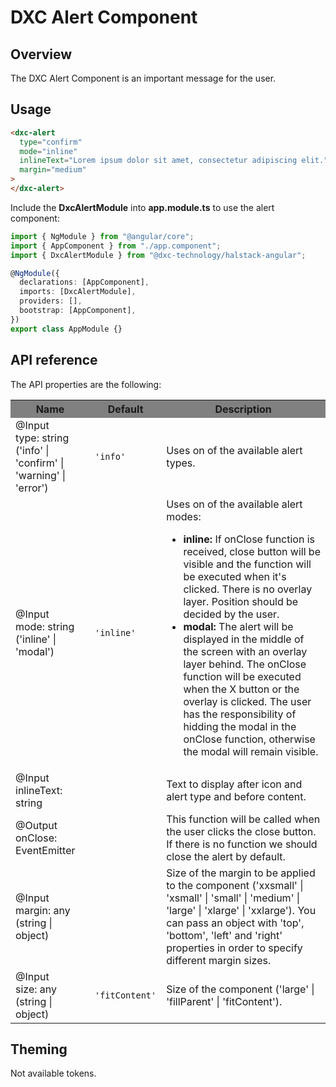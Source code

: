 # DXC Alert Component

## Overview

The DXC Alert Component is an important message for the user.

## Usage

```html
<dxc-alert
  type="confirm"
  mode="inline"
  inlineText="Lorem ipsum dolor sit amet, consectetur adipiscing elit."
  margin="medium"
>
</dxc-alert>
```

Include the **DxcAlertModule** into **app.module.ts** to use the alert component:

```ts
import { NgModule } from "@angular/core";
import { AppComponent } from "./app.component";
import { DxcAlertModule } from "@dxc-technology/halstack-angular";

@NgModule({
  declarations: [AppComponent],
  imports: [DxcAlertModule],
  providers: [],
  bootstrap: [AppComponent],
})
export class AppModule {}
```

## API reference

The API properties are the following:

<table>
    <tr style="background-color: grey">
        <th>Name</th>
        <th>Default</th>
        <th>Description</th>
    </tr>
    <tr>
        <td>@Input<br>type: string ('info' | 'confirm' | 'warning' | 'error')</td>
        <td>
        <code>'info'</code>
        </td>
        <td>Uses on of the available alert types.</td>
    </tr>
    <tr>
        <td>@Input<br>mode: string ('inline' | 'modal')</td>
        <td>
        <code>'inline'</code>
        </td>
        <td>
        Uses on of the available alert modes:
        <ul>
            <li>
            <strong>inline:</strong> If onClose function is received, close
            button will be visible and the function will be executed when it's
            clicked. There is no overlay layer. Position should be decided by
            the user.
            </li>
            <li>
            <strong>modal:</strong> The alert will be displayed in the middle
            of the screen with an overlay layer behind. The onClose function
            will be executed when the X button or the overlay is clicked. The
            user has the responsibility of hidding the modal in the onClose
            function, otherwise the modal will remain visible.
            </li>
        </ul>
        </td>
    </tr>
    <tr>
        <td>@Input<br>inlineText: string</td>
        <td></td>
        <td>Text to display after icon and alert type and before content.</td>
    </tr>
    <tr>
        <td>@Output<br>onClose: EventEmitter</td>
        <td></td>
        <td>
        This function will be called when the user clicks the close button. If
        there is no function we should close the alert by default.
        </td>
    </tr>
    <tr>
        <td>@Input<br>margin: any (string | object)</td>
        <td></td>
        <td>
        Size of the margin to be applied to the component ('xxsmall' |
        'xsmall' | 'small' | 'medium' | 'large' | 'xlarge' | 'xxlarge'). You
        can pass an object with 'top', 'bottom', 'left' and 'right' properties
        in order to specify different margin sizes.
        </td>
    </tr>
    <tr>
        <td>@Input<br>size: any (string | object)</td>
        <td>
        <code>'fitContent'</code>
        </td>
        <td>Size of the component ('large' | 'fillParent' | 'fitContent').</td>
    </tr>
</table>

## Theming

Not available tokens.
